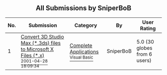 ﻿<div align="center">

## All Submissions by SniperBoB

</div>

No.  | Submission | Category | By   | User Rating
---- | ---------- | -------- | ---- | -----------
1 | [Convert 3D Studio Max \(\*\.3ds\) files to Microsoft X Files \(\*\.x\)<br /><sup>2001-04-28 18:09:34</sup>](https://github.com/Planet-Source-Code/sniperbob-convert-3d-studio-max-3ds-files-to-microsoft-x-files-x__1-22824) | [Complete Applications<br /><sup>Visual Basic</sup>](../ByCategory/complete-applications__1-27.md) | SniperBoB | 5.0 (30 globes from 6 users)
